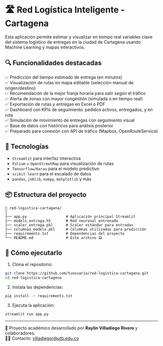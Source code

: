 # 🛣️ Red Logística Inteligente - Cartagena

Esta aplicación permite estimar y visualizar en tiempo real variables clave del sistema logístico de entregas en la ciudad de Cartagena usando Machine Learning y mapas interactivos.

## 🔍 Funcionalidades destacadas

✅ Predicción del tiempo estimado de entrega (en minutos)  
✅ Visualización de rutas en mapa editable (selección manual de origen/destino)  
✅ Recomendación de la mejor franja horaria para salir según el tráfico  
✅ Alerta de zonas con mayor congestión (simulada o en tiempo real)  
✅ Exportación de rutas y entregas en Excel o PDF  
✅ Dashboard con KPIs de seguimiento: pedidos activos, entregados, y en ruta  
✅ Simulación de movimiento de entregas con seguimiento visual  
✅ Base de datos con históricos para análisis posterior  
✅ Preparado para conexión con API de tráfico (Mapbox, OpenRouteService)

## 🧠 Tecnologías

- `Streamlit` para interfaz interactiva
- `Folium` + `OpenStreetMap` para visualización de rutas
- `Tensorflow/Keras` para el modelo predictivo
- `scikit-learn` para el escalado de datos
- `pandas`, `joblib`, `numpy`, `matplotlib` y más

## 📦 Estructura del proyecto

```
📁 red-logistica-cartagena/
│
├── app.py                  # Aplicación principal Streamlit
├── modelo_entrega.h5       # Red neuronal entrenada
├── scaler_entrega.pkl      # Scaler estándar para entradas
├── columnas_modelo.pkl     # Columnas utilizadas para predicción
├── requirements.txt        # Dependencias del proyecto
└── README.md               # Este archivo 😄
```

## 🚀 Cómo ejecutarlo

1. Clona el repositorio:  
```bash
git clone https://github.com/tuusuario/red-logistica-cartagena.git
cd red-logistica-cartagena
```

2. Instala las dependencias:  
```bash
pip install -r requirements.txt
```

3. Ejecuta la aplicación:  
```bash
streamlit run app.py
```

---

📍 Proyecto académico desarrollado por **Raylin Villadiego Rivero** y colaboradores.  
👨‍💻 Contacto: villadiegor@utb.edu.co
